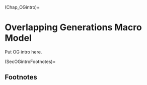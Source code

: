 (Chap_OGintro)=
# Overlapping Generations Macro Model

Put OG intro here.


(SecOGintroFootnotes)=
## Footnotes

<!-- [^citation_note]: See {cite}`AuerbachEtAl:1981,AuerbachEtAl:1983`, {cite}`AuerbachKotlikoff:1983a,AuerbachKotlikoff:1983b,AuerbachKotlikoff:1983c`, and {cite}`AuerbachKotlikoff:1985`. -->
